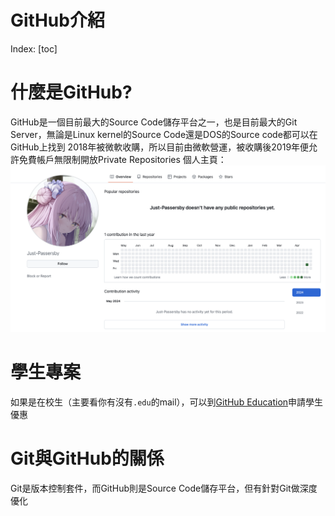 # GitHub介紹

Index:
[toc]

# 什麼是GitHub?
GitHub是一個目前最大的Source Code儲存平台之一，也是目前最大的Git Server，無論是Linux kernel的Source Code還是DOS的Source code都可以在GitHub上找到
2018年被微軟收購，所以目前由微軟營運，被收購後2019年便允許免費帳戶無限制開放Private Repositories
個人主頁：![Just-Passsersby overview](../Pictures/Just-Passersby_GitHub_overview.png)

# 學生專案
如果是在校生（主要看你有沒有`.edu`的mail），可以到[GitHub Education](https://education.github.com/pack)申請學生優惠

# Git與GitHub的關係
Git是版本控制套件，而GitHub則是Source Code儲存平台，但有針對Git做深度優化
